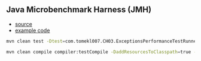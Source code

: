 
## Java Microbenchmark Harness (JMH)
* [source](https://github.com/openjdk/jmh)
* [example code](https://github.com/openjdk/jmh/tree/master/jmh-samples/src/main/java/org/openjdk/jmh/samples)
```bash
mvn clean test -Dtest=com.tomekl007.CH03.ExceptionsPerformanceTestRunner

mvn clean compile compiler:testCompile -DaddResourcesToClasspath=true -Dexec.classpathScope=test exec:java -Dexec.mainClass="com.tomekl007.CH03.ExceptionsPerformanceTestRunner"
```